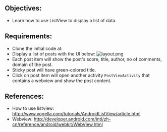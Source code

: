 ## Objectives:
* Learn how to use ListView to display a list of data.

## Requirements:
* Clone the initial code at:
* Display a list of posts with the UI below:
![layout.png](https://bitbucket.org/repo/AARp7y/images/2963029812-layout.png)
* Each post item will show the post's score, title, author, no of comments, domain of the post.
* Sticky post will have green-colored title.
* Click on post item will open another activity `PostViewActivity` that contains a webview and show the post content.

## References:
* How to use listview:  http://www.vogella.com/tutorials/AndroidListView/article.html
* Webview: http://developer.android.com/intl/zh-cn/reference/android/webkit/WebView.html

